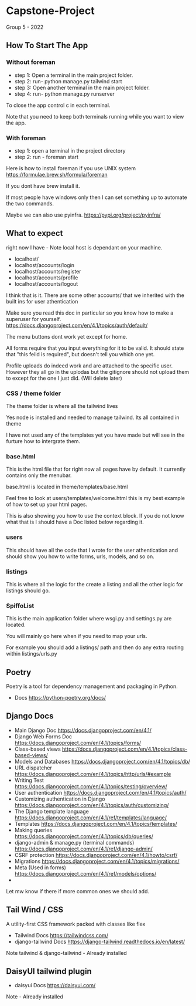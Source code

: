 # Capstone-Project

Group 5 - 2022

## How To Start The App
### Without foreman
- step 1: Open a terminal in the main project folder.
- step 2: run- python manage.py tailwind start
- step 3: Open another terminal in the main project folder.
- step 4: run- python manage.py runserver

To close the app control c in each terminal. 

Note that you need to keep both terminals running while you want to view the app.

### With foreman
- step 1: open a terminal in the project directory
- step 2: run - foreman start

Here is how to install foreman if you use UNIX system
https://formulae.brew.sh/formula/foreman

If you dont have brew install it.

If most people have windows only then I can set something up to automate the two commands.

Maybe we can also use pyinfra. https://pypi.org/project/pyinfra/

## What to expect

right now I have - Note local host is dependant on your machine.
- localhost/
- localhost/accounts/login
- localhost/accounts/register
- localhost/accounts/profile
- localhost/accounts/logout

I think that is it. There are some other accounts/ that we inherited with the built ins for user athentication

Make sure you read this doc in particular so you know how to make a superuser for yourself.
https://docs.djangoproject.com/en/4.1/topics/auth/default/

The menu buttons dont work yet except for home.

All forms require that you input everything for it to be valid. It should state that "this feild is required",
but doesn't tell you which one yet.

Profile uploads do indeed work and are attached to the specific user. However they all go in the uplodas but the gitignore
should not upload them to except for the one I just did. (Will delete later)
### CSS / theme folder
The theme folder is where all the tailwind lives

Yes node is installed and needed to manage tailwind. Its all contained in theme

I have not used any of the templates yet you have made but will see in the furture how to intergrate them.

### base.html 
This is the html file that for right now all pages have by default. It currently contains only the menubar.

base.html is located in theme/templates/base.html

Feel free to look at users/templates/welcome.html this is my best example of how to set up your html pages.

This is also showing you how to use the context block. If you do not know what that is I should have a Doc listed below regarding it.

### users

This should have all the code that I wrote for the user athentication and should show you how to write forms, urls,
models, and so on.

### listings

This is where all the logic for the create a listing and all the other 
logic for listings should go.

### SpiffoList

This is the main application folder where wsgi.py and settings.py are located.

You will mainly go here when if you need to map your urls.

For example you should add a listings/ path and then do any extra routing within listings/urls.py

## Poetry

Poetry is a tool for dependency management and packaging in Python.

- Docs https://python-poetry.org/docs/

## Django Docs

- Main Django Doc https://docs.djangoproject.com/en/4.1/
- Django Web Forms Doc https://docs.djangoproject.com/en/4.1/topics/forms/
- Class-based views https://docs.djangoproject.com/en/4.1/topics/class-based-views/
- Models and Databases https://docs.djangoproject.com/en/4.1/topics/db/
- URL dispatcher https://docs.djangoproject.com/en/4.1/topics/http/urls/#example
- Writing Test https://docs.djangoproject.com/en/4.1/topics/testing/overview/
- User authentication https://docs.djangoproject.com/en/4.1/topics/auth/
- Customizing authentication in Django https://docs.djangoproject.com/en/4.1/topics/auth/customizing/
- The Django template language https://docs.djangoproject.com/en/4.1/ref/templates/language/
- Templates https://docs.djangoproject.com/en/4.1/topics/templates/
- Making queries https://docs.djangoproject.com/en/4.1/topics/db/queries/
- django-admin & manage.py (terminal commands) https://docs.djangoproject.com/en/4.1/ref/django-admin/
- CSRF protection https://docs.djangoproject.com/en/4.1/howto/csrf/
- Migrations https://docs.djangoproject.com/en/4.1/topics/migrations/
- Meta (Used in forms) https://docs.djangoproject.com/en/4.1/ref/models/options/
- 
Let mw know if there if more common ones we should add.

## Tail Wind / CSS

A utility-first CSS framework packed with classes like flex
- Tailwind Docs https://tailwindcss.com/
- django-tailwind Docs https://django-tailwind.readthedocs.io/en/latest/

Note tailwind & django-tailwind - Already installed 

## DaisyUI tailwind plugin

- daisyui Docs https://daisyui.com/

Note - Already installed



